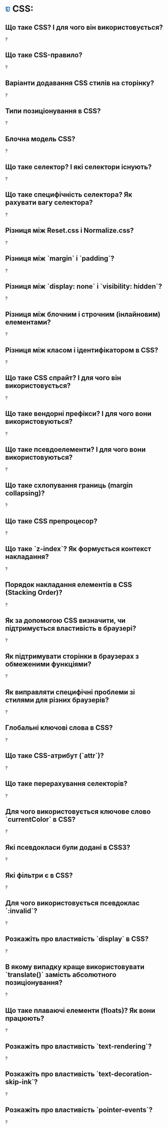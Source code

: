 <h1>
  <img src="../assets/CSS.png" width="16" height="16" />
  <span>CSS:</span>
</h1>

<h2>Що таке CSS? І для чого він використовується?</h2>
<p>?</p>

<h2>Що таке CSS-правило?</h2>
<p>?</p>

<h2>Варіанти додавання CSS стилів на сторінку?</h2>
<p>?</p>

<h2>Типи позиціонування в CSS?</h2>
<p>?</p>

<h2>Блочна модель CSS?</h2>
<p>?</p>

<h2>Що таке селектор? І які селектори існують?</h2>
<p>?</p>

<h2>Що таке специфічність селектора? Як рахувати вагу селектора?</h2>
<p>?</p>

<h2>Різниця між Reset.css і Normalize.css?</h2>
<p>?</p>

<h2>Різниця між `margin` і `padding`?</h2>
<p>?</p>

<h2>Різниця між `display: none` і `visibility: hidden`?</h2>
<p>?</p>

<h2>Різниця між блочним і строчним (інлайновим) елементами?</h2>
<p>?</p>

<h2>Різниця між класом і ідентифікатором в CSS?</h2>
<p>?</p>

<h2>Що таке CSS спрайт? І для чого він використовується?</h2>
<p>?</p>

<h2>Що таке вендорні префікси? І для чого вони використовуються?</h2>
<p>?</p>

<h2>Що таке псевдоелементи? І для чого вони використовуються?</h2>
<p>?</p>

<h2>Що таке схлопування границь (margin collapsing)?</h2>
<p>?</p>

<h2>Що таке CSS препроцесор?</h2>
<p>?</p>

<h2>Що таке `z-index`? Як формується контекст накладання?</h2>
<p>?</p>

<h2>Порядок накладання елементів в CSS (Stacking Order)?</h2>
<p>?</p>

<h2>Як за допомогою CSS визначити, чи підтримується властивість в браузері?</h2>
<p>?</p>

<h2>Як підтримувати сторінки в браузерах з обмеженими функціями?</h2>
<p>?</p>

<h2>Як виправляти специфічні проблеми зі стилями для різних браузерів?</h2>
<p>?</p>

<h2>Глобальні ключові слова в CSS?</h2>
<p>?</p>

<h2>Що таке CSS-атрибут (`attr`)?</h2>
<p>?</p>

<h2>Що таке перерахування селекторів?</h2>
<p>?</p>

<h2>Для чого використовується ключове слово `currentColor` в CSS?</h2>
<p>?</p>

<h2>Які псевдокласи були додані в CSS3?</h2>
<p>?</p>

<h2>Які фільтри є в CSS?</h2>
<p>?</p>

<h2>Для чого використовується псевдоклас `:invalid`?</h2>
<p>?</p>

<h2>Розкажіть про властивість `display` в CSS?</h2>
<p>?</p>

<h2>В якому випадку краще використовувати `translate()` замість абсолютного позиціонування?</h2>
<p>?</p>

<h2>Що таке плаваючі елементи (floats)? Як вони працюють?</h2>
<p>?</p>

<h2>Розкажіть про властивість `text-rendering`?</h2>
<p>?</p>

<h2>Розкажіть про властивість `text-decoration-skip-ink`?</h2>
<p>?</p>

<h2>Розкажіть про властивість `pointer-events`?</h2>
<p>?</p>
